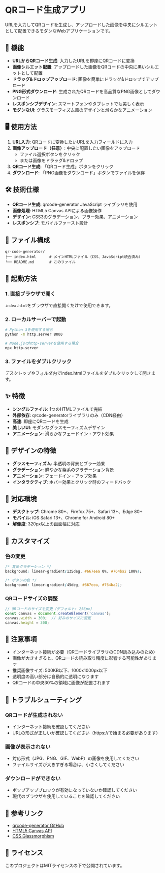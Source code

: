 # QRコード生成アプリ

URLを入力してQRコードを生成し、アップロードした画像を中央にシルエットとして配置できるモダンなWebアプリケーションです。

## 🎯 機能

- **URLからQRコード生成**: 入力したURLを即座にQRコードに変換
- **画像シルエット配置**: アップロードした画像をQRコードの中央に黒いシルエットとして配置
- **ドラッグ&ドロップアップロード**: 画像を簡単にドラッグ&ドロップでアップロード
- **PNG形式ダウンロード**: 生成されたQRコードを高品質なPNG画像としてダウンロード
- **レスポンシブデザイン**: スマートフォンやタブレットでも美しく表示
- **モダンなUI**: グラスモーフィズム風のデザインと滑らかなアニメーション

## 🖥️ 使用方法

1. **URL入力**: QRコードに変換したいURLを入力フィールドに入力
2. **画像アップロード（任意）**: 中央に配置したい画像をアップロード
   - ファイル選択ボタンをクリック
   - または画像をドラッグ&ドロップ
3. **QRコード生成**: 「QRコード生成」ボタンをクリック
4. **ダウンロード**: 「PNG画像をダウンロード」ボタンでファイルを保存

## 🛠️ 技術仕様

- **QRコード生成**: qrcode-generator JavaScript ライブラリを使用
- **画像処理**: HTML5 Canvas APIによる画像操作
- **デザイン**: CSS3のグラデーション、ブラー効果、アニメーション
- **レスポンシブ**: モバイルファースト設計

## 📁 ファイル構成

```
qr-code-generator/
├── index.html      # メインHTMLファイル（CSS、JavaScript統合済み）
└── README.md       # このファイル
```

## 🚀 起動方法

### 1. 直接ブラウザで開く
`index.html`をブラウザで直接開くだけで使用できます。

### 2. ローカルサーバーで起動
```bash
# Python 3を使用する場合
python -m http.server 8000

# Node.jsのhttp-serverを使用する場合
npx http-server
```

### 3. ファイルをダブルクリック
デスクトップやフォルダ内でindex.htmlファイルをダブルクリックして開きます。

## ✨ 特徴

- **シングルファイル**: 1つのHTMLファイルで完結
- **外部依存**: qrcode-generatorライブラリのみ（CDN経由）
- **高速**: 即座にQRコードを生成
- **美しいUI**: モダンなグラスモーフィズムデザイン
- **アニメーション**: 滑らかなフェードイン・アウト効果

## 🎨 デザインの特徴

- **グラスモーフィズム**: 半透明の背景とブラー効果
- **グラデーション**: 鮮やかな紫系のグラデーション背景
- **アニメーション**: フェードイン・アップ効果
- **インタラクティブ**: ホバー効果とクリック時のフィードバック

## 📱 対応環境

- **デスクトップ**: Chrome 80+、Firefox 75+、Safari 13+、Edge 80+
- **モバイル**: iOS Safari 13+、Chrome for Android 80+
- **解像度**: 320px以上の画面幅に対応

## 🔧 カスタマイズ

### 色の変更
```css
/* 背景グラデーション */
background: linear-gradient(135deg, #667eea 0%, #764ba2 100%);

/* ボタンの色 */
background: linear-gradient(45deg, #667eea, #764ba2);
```

### QRコードサイズの調整
```javascript
// QRコードのサイズを変更（デフォルト: 256px）
const canvas = document.createElement('canvas');
canvas.width = 300;  // 好みのサイズに変更
canvas.height = 300;
```

## 📝 注意事項

- インターネット接続が必要（QRコードライブラリのCDN読み込みのため）
- 画像が大きすぎると、QRコードの読み取り精度に影響する可能性があります
- 推奨画像サイズ: 500KB以下、1000x1000px以下
- 透明度の高い部分は自動的に透明になります
- QRコードの中央30%の領域に画像が配置されます

## 🐛 トラブルシューティング

### QRコードが生成されない
- インターネット接続を確認してください
- URLの形式が正しいか確認してください（https://で始まる必要があります）

### 画像が表示されない
- 対応形式（JPG、PNG、GIF、WebP）の画像を使用してください
- ファイルサイズが大きすぎる場合は、小さくしてください

### ダウンロードができない
- ポップアップブロックが有効になっていないか確認してください
- 現代のブラウザを使用していることを確認してください

## 🔗 参考リンク

- [qrcode-generator GitHub](https://github.com/davidshimjs/qrcode-generator)
- [HTML5 Canvas API](https://developer.mozilla.org/en-US/docs/Web/API/Canvas_API)
- [CSS Glassmorphism](https://css.glass/)

## 📄 ライセンス

このプロジェクトはMITライセンスの下で公開されています。 